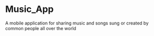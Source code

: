 # Music_App
A mobile application for sharing music and songs sung or created by common people all over the world
